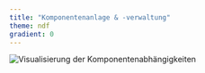 ```yaml
---
title: "Komponentenanlage & -verwaltung"
theme: ndf
gradient: 0
---
```

![Visualisierung der Komponentenabhängigkeiten](images/fractal-dependencies.png)

